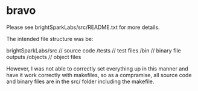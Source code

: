 # bravo
Please see brightSparkLabs/src/README.txt for more details.

The intended file structure was be:

brightSparkLabs/src	// source code 
/tests			// test files 
/bin			// binary file outputs 
/objects		// object files

However, I was not able to correctly set everything up in this manner and have it work correctly with makefiles, so as a compramise, all source code and binary files are in the src/ folder including the makefile.

